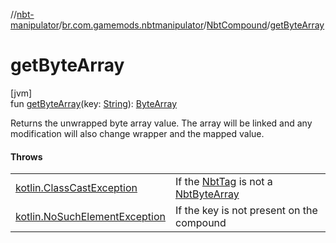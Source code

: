 //[nbt-manipulator](../../../index.md)/[br.com.gamemods.nbtmanipulator](../index.md)/[NbtCompound](index.md)/[getByteArray](get-byte-array.md)

# getByteArray

[jvm]\
fun [getByteArray](get-byte-array.md)(key: [String](https://kotlinlang.org/api/latest/jvm/stdlib/kotlin/-string/index.html)): [ByteArray](https://kotlinlang.org/api/latest/jvm/stdlib/kotlin/-byte-array/index.html)

Returns the unwrapped byte array value. The array will be linked and any modification will also change wrapper and the mapped value.

#### Throws

| | |
|---|---|
| [kotlin.ClassCastException](https://kotlinlang.org/api/latest/jvm/stdlib/kotlin/-class-cast-exception/index.html) | If the [NbtTag](../-nbt-tag/index.md) is not a [NbtByteArray](../-nbt-byte-array/index.md) |
| [kotlin.NoSuchElementException](https://kotlinlang.org/api/latest/jvm/stdlib/kotlin/-no-such-element-exception/index.html) | If the key is not present on the compound |
